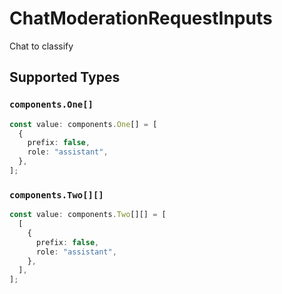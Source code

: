 # ChatModerationRequestInputs

Chat to classify


## Supported Types

### `components.One[]`

```typescript
const value: components.One[] = [
  {
    prefix: false,
    role: "assistant",
  },
];
```

### `components.Two[][]`

```typescript
const value: components.Two[][] = [
  [
    {
      prefix: false,
      role: "assistant",
    },
  ],
];
```

